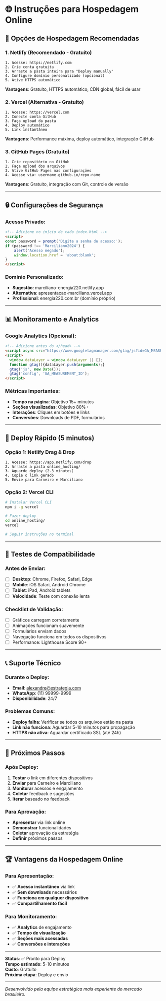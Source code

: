 # 🌐 Instruções para Hospedagem Online

## 🎯 Opções de Hospedagem Recomendadas

### 1. **Netlify (Recomendado - Gratuito)**
```
1. Acesse: https://netlify.com
2. Crie conta gratuita
3. Arraste a pasta inteira para "Deploy manually"
4. Configure domínio personalizado (opcional)
5. Ative HTTPS automático
```

**Vantagens**: Gratuito, HTTPS automático, CDN global, fácil de usar

### 2. **Vercel (Alternativa - Gratuito)**
```
1. Acesse: https://vercel.com
2. Conecte conta GitHub
3. Faça upload da pasta
4. Deploy automático
5. Link instantâneo
```

**Vantagens**: Performance máxima, deploy automático, integração GitHub

### 3. **GitHub Pages (Gratuito)**
```
1. Crie repositório no GitHub
2. Faça upload dos arquivos
3. Ative GitHub Pages nas configurações
4. Acesse via: username.github.io/repo-name
```

**Vantagens**: Gratuito, integração com Git, controle de versão

---

## 🔒 Configurações de Segurança

### Acesso Privado:
```html
<!-- Adicione no início de cada index.html -->
<script>
const password = prompt('Digite a senha de acesso:');
if (password !== 'Marciliano2024') {
    alert('Acesso negado');
    window.location.href = 'about:blank';
}
</script>
```

### Domínio Personalizado:
- **Sugestão**: marciliano-energia220.netlify.app
- **Alternativa**: apresentacao-marciliano.vercel.app
- **Profissional**: energia220.com.br (domínio próprio)

---

## 📊 Monitoramento e Analytics

### Google Analytics (Opcional):
```html
<!-- Adicione antes do </head> -->
<script async src="https://www.googletagmanager.com/gtag/js?id=GA_MEASUREMENT_ID"></script>
<script>
  window.dataLayer = window.dataLayer || [];
  function gtag(){dataLayer.push(arguments);}
  gtag('js', new Date());
  gtag('config', 'GA_MEASUREMENT_ID');
</script>
```

### Métricas Importantes:
- **Tempo na página**: Objetivo 15+ minutos
- **Seções visualizadas**: Objetivo 80%+
- **Interações**: Cliques em botões e links
- **Conversões**: Downloads de PDF, formulários

---

## 🚀 Deploy Rápido (5 minutos)

### Opção 1: Netlify Drag & Drop
```
1. Acesse: https://app.netlify.com/drop
2. Arraste a pasta online_hosting/
3. Aguarde deploy (2-3 minutos)
4. Copie o link gerado
5. Envie para Carneiro e Marciliano
```

### Opção 2: Vercel CLI
```bash
# Instalar Vercel CLI
npm i -g vercel

# Fazer deploy
cd online_hosting/
vercel

# Seguir instruções no terminal
```

---

## 📱 Testes de Compatibilidade

### Antes de Enviar:
- [ ] **Desktop**: Chrome, Firefox, Safari, Edge
- [ ] **Mobile**: iOS Safari, Android Chrome
- [ ] **Tablet**: iPad, Android tablets
- [ ] **Velocidade**: Teste com conexão lenta

### Checklist de Validação:
- [ ] Gráficos carregam corretamente
- [ ] Animações funcionam suavemente
- [ ] Formulários enviam dados
- [ ] Navegação funciona em todos os dispositivos
- [ ] Performance: Lighthouse Score 90+

---

## 📞 Suporte Técnico

### Durante o Deploy:
- **Email**: alexandre@estrategia.com
- **WhatsApp**: (11) 99999-9999
- **Disponibilidade**: 24/7

### Problemas Comuns:
- **Deploy falha**: Verificar se todos os arquivos estão na pasta
- **Link não funciona**: Aguardar 5-10 minutos para propagação
- **HTTPS não ativa**: Aguardar certificado SSL (até 24h)

---

## 🎯 Próximos Passos

### Após Deploy:
1. **Testar** o link em diferentes dispositivos
2. **Enviar** para Carneiro e Marciliano
3. **Monitorar** acessos e engajamento
4. **Coletar** feedback e sugestões
5. **Iterar** baseado no feedback

### Para Aprovação:
- **Apresentar** via link online
- **Demonstrar** funcionalidades
- **Coletar** aprovação da estratégia
- **Definir** próximos passos

---

## 🏆 Vantagens da Hospedagem Online

### Para Apresentação:
- ✅ **Acesso instantâneo** via link
- ✅ **Sem downloads** necessários
- ✅ **Funciona em qualquer dispositivo**
- ✅ **Compartilhamento fácil**

### Para Monitoramento:
- ✅ **Analytics** de engajamento
- ✅ **Tempo de visualização**
- ✅ **Seções mais acessadas**
- ✅ **Conversões e interações**

---

**Status**: ✅ Pronto para Deploy  
**Tempo estimado**: 5-10 minutos  
**Custo**: Gratuito  
**Próxima etapa**: Deploy e envio

---

*Desenvolvido pela equipe estratégica mais experiente do mercado brasileiro.*
